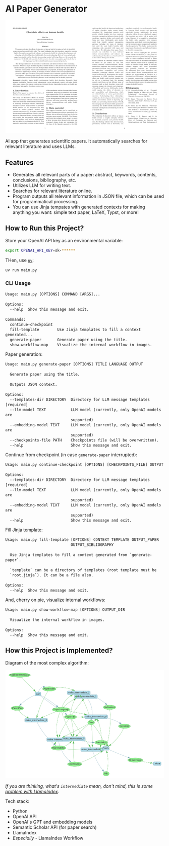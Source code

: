# AI Paper Generator

![Resulting paper](screenshot.png)

AI app that generates scientific papers. It automatically searches for relevant literature and uses LLMs.

## Features

- Generates all relevant parts of a paper: abstract, keywords, contents, conclusions, bibliography, etc.
- Utilizes LLM for writing text.
- Searches for relevant literature online.
- Program outputs all relevant information in JSON file, which can be used for programmatical processing.
- You can use Jinja tempates with generated contexts for making anything you want: simple text paper, LaTeX, Typst, or more!

## How to Run this Project?

Store your OpenAI API key as an environmental variable:

```sh
export OPENAI_API_KEY=sk-******
```

THen, use [`uv`](https://github.com/astral-sh/uv):

```python
uv run main.py
```

### CLI Usage

```plain
Usage: main.py [OPTIONS] COMMAND [ARGS]...

Options:
  --help  Show this message and exit.

Commands:
  continue-checkpoint
  fill-template        Use Jinja templates to fill a context generated...
  generate-paper       Generate paper using the title.
  show-workflow-map    Visualize the internal workflow in images.
```

Paper generation:

```plain
Usage: main.py generate-paper [OPTIONS] TITLE LANGUAGE OUTPUT

  Generate paper using the title.

  Outputs JSON context.

Options:
  --templates-dir DIRECTORY  Directory for LLM message templates  [required]
  --llm-model TEXT           LLM model (currently, only OpenAI models are
                             supported)
  --embedding-model TEXT     LLM model (currently, only OpenAI models are
                             supported)
  --checkpoints-file PATH    Checkpoints file (will be overwritten).
  --help                     Show this message and exit.
```

Continue from checkpoint (in case `generate-paper` interrupted):

```plain
Usage: main.py continue-checkpoint [OPTIONS] [CHECKPOINTS_FILE] OUTPUT

Options:
  --templates-dir DIRECTORY  Directory for LLM message templates  [required]
  --llm-model TEXT           LLM model (currently, only OpenAI models are
                             supported)
  --embedding-model TEXT     LLM model (currently, only OpenAI models are
                             supported)
  --help                     Show this message and exit.
```

Fill Jinja template:

```plain
Usage: main.py fill-template [OPTIONS] CONTEXT TEMPLATE OUTPUT_PAPER
                             OUTPUT_BIBLIOGRAPHY

  Use Jinja templates to fill a context generated from `generate-paper`.

  `template` can be a directory of templates (root template must be
  `root.jinja`). It can be a file also.

Options:
  --help  Show this message and exit.
```

And, cherry on pie, visualize internal workflows:

```plain
Usage: main.py show-workflow-map [OPTIONS] OUTPUT_DIR

  Visualize the internal workflow in images.

Options:
  --help  Show this message and exit.
```

## How this Project is Implemented?

Diagram of the most complex algorithm:

![Paper writing algoritm](workflow.png)

*If you are thinking, what's `intermediate` mean, don't mind, this is some [problem with LlamaIndex](https://github.com/run-llama/llama_index/issues/18337).*

Tech stack:
- Python
- OpenAI API
- OpenAI's GPT and embedding models
- Semantic Scholar API (for paper search)
- LlamaIndex
- *Especially* - LlamaIndex Workflow
